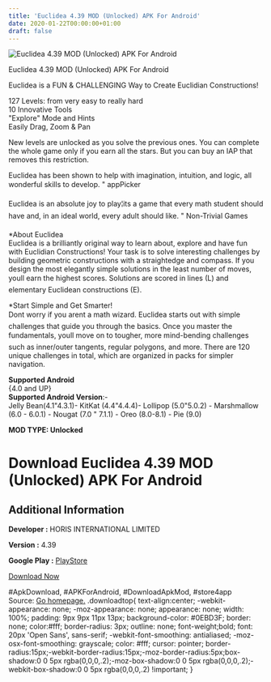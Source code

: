 ```yaml
---
title: 'Euclidea 4.39 MOD (Unlocked) APK For Android'
date: 2020-01-22T00:00:00+01:00
draft: false
---
```


![Euclidea 4.39 MOD (Unlocked) APK For Android](https://i2.wp.com/apkhome.net/wp-content/uploads/2020/01/Euclidea-4.39-MOD-Unlocked.png "Euclidea 4.39 MOD (Unlocked) APK For Android")

  

Euclidea 4.39 MOD (Unlocked) APK For Android

Euclidea is a FUN & CHALLENGING Way to Create Euclidian Constructions!

127 Levels: from very easy to really hard  
10 Innovative Tools  
"Explore" Mode and Hints  
Easily Drag, Zoom & Pan

New levels are unlocked as you solve the previous ones. You can complete the whole game only if you earn all the stars. But you can buy an IAP that removes this restriction.

Euclidea has been shown to help with imagination, intuition, and logic, all wonderful skills to develop. " appPicker

Euclidea is an absolute joy to play¦its a game that every math student should have and, in an ideal world, every adult should like. " Non-Trivial Games

\*About Euclidea  
Euclidea is a brilliantly original way to learn about, explore and have fun with Euclidian Constructions! Your task is to solve interesting challenges by building geometric constructions with a straightedge and compass. If you design the most elegantly simple solutions in the least number of moves, youll earn the highest scores. Solutions are scored in lines (L) and elementary Euclidean constructions (E).

\*Start Simple and Get Smarter!  
Dont worry if you arent a math wizard. Euclidea starts out with simple challenges that guide you through the basics. Once you master the fundamentals, youll move on to tougher, more mind-bending challenges such as inner/outer tangents, regular polygons, and more. There are 120 unique challenges in total, which are organized in packs for simpler navigation.

**Supported Android**  
{4.0 and UP}  
**Supported Android Version**:-  
Jelly Bean(4.1"4.3.1)- KitKat (4.4"4.4.4)- Lollipop (5.0"5.0.2) - Marshmallow (6.0 - 6.0.1) - Nougat (7.0 " 7.1.1) - Oreo (8.0-8.1) - Pie (9.0)

**MOD TYPE: Unlocked**

Download Euclidea 4.39 MOD (Unlocked) APK For Android
=====================================================

Additional Information
----------------------

**Developer :** HORIS INTERNATIONAL LIMITED

**Version :** 4.39

**Google Play :** [PlayStore](https://play.google.com/store/apps/details?id=com.hil_hk.euclidea)

  

[Download Now](https://store4app.co/post/euclidea-4-39-mod-unlocked-apk-for-android_1579628628)

  
#ApkDownload, #APKForAndroid, #DownloadApkMod, #store4app  
Source: [Go homepage.](https://store4app.co/post/euclidea-4-39-mod-unlocked-apk-for-android_1579628628) .downloadtop{ text-align:center; -webkit-appearance: none; -moz-appearance: none; appearance: none; width: 100%; padding: 9px 9px 11px 13px; background-color: #0EBD3F; border: none; color:#fff; border-radius: 3px; outline: none; font-weight;bold; font: 20px 'Open Sans', sans-serif; -webkit-font-smoothing: antialiased; -moz-osx-font-smoothing: grayscale; color: #fff; cursor: pointer; border-radius:15px;-webkit-border-radius:15px;-moz-border-radius:5px;box-shadow:0 0 5px rgba(0,0,0,.2);-moz-box-shadow:0 0 5px rgba(0,0,0,.2);-webkit-box-shadow:0 0 5px rgba(0,0,0,.2) !important; }